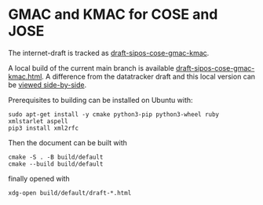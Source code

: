 # GMAC and KMAC for COSE and JOSE

The internet-draft is tracked as [draft-sipos-cose-gmac-kmac](https://datatracker.ietf.org/doc/draft-sipos-cose-gmac-kmac/).

A local build of the current main branch is available [draft-sipos-cose-gmac-kmac.html](https://briansipos.github.io/cose-gmac-kmac/draft-sipos-cose-gmac.html).
A difference from the datatracker draft and this local version can be [viewed side-by-side](https://author-tools.ietf.org/diff?doc_1=draft-sipos-cose-gmac&url_2=https://briansipos.github.io/cose-gmac-kmac/draft-sipos-cose-gmac.txt&raw=1).

Prerequisites to building can be installed on Ubuntu with:
```
sudo apt-get install -y cmake python3-pip python3-wheel ruby xmlstarlet aspell
pip3 install xml2rfc
```

Then the document can be built with
```
cmake -S . -B build/default
cmake --build build/default
```
finally opened with
```
xdg-open build/default/draft-*.html
```
